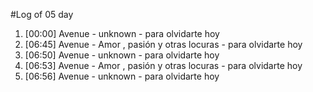 #Log of 05 day

1. [00:00] Avenue - unknown - para olvidarte hoy
1. [06:45] Avenue - Amor , pasión y otras locuras - para olvidarte hoy
1. [06:50] Avenue - unknown - para olvidarte hoy
1. [06:53] Avenue - Amor , pasión y otras locuras - para olvidarte hoy
1. [06:56] Avenue - unknown - para olvidarte hoy

